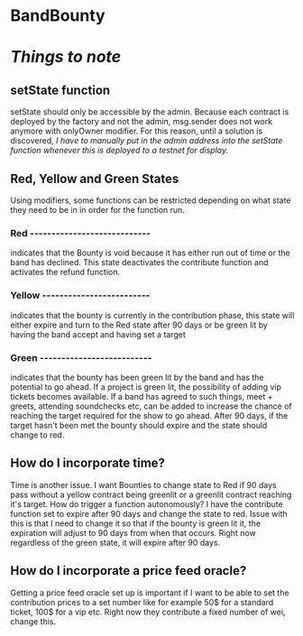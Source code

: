 # BandBounty


# *Things to note*

## **setState function**
setState should only be accessible by the admin. Because each contract is deployed by the factory and not the admin, msg.sender does not work anymore with onlyOwner modifier. For this reason, until a solution is discovered, *I have to manually put in the admin address into the setState function whenever this is deployed to a testnet for display.*

## **Red, Yellow and Green States**
Using modifiers, some functions can be restricted depending on what state they need to be in in order for the function run. 
### Red ----------------------------
 indicates that the Bounty is void because it has either run out of time or the band has declined. This state deactivates the contribute function and activates the refund function.
### Yellow -------------------------
 indicates that the bounty is currently in the contribution phase, this state will either expire and turn to the Red state after 90 days or be green lit by having the band accept and having set a target
### Green --------------------------
 indicates that the bounty has been green lit by the band and has the potential to go ahead. If a project is green lit, the possibility of adding vip tickets becomes available. If a band has agreed to such things, meet + greets, attending soundchecks etc, can be added to increase the chance of reaching the target required for the show to go ahead. After 90 days, if the target hasn't been met the bounty should expire and the state should change to red.

## **How do I incorporate time?**
Time is another issue. I want Bounties to change state to Red if 90 days pass without a yellow contract being greenlit or a greenlit contract reaching it's target. How do trigger a function autonomously?
I have the contribute function set to expire after 90 days and change the state to red. Issue with this is that I need to change it so that if the bounty is green lit it, the expiration will adjust to 90 days from when that occurs. Right now regardless of the green state, it will expire after 90 days.

## **How do I incorporate a price feed oracle?**
Getting a price feed oracle set up is important if I want to be able to set the contribution prices to a set number like for example 50$ for a standard ticket, 100$ for a vip etc.
Right now they contribute a fixed number of wei, change this.

